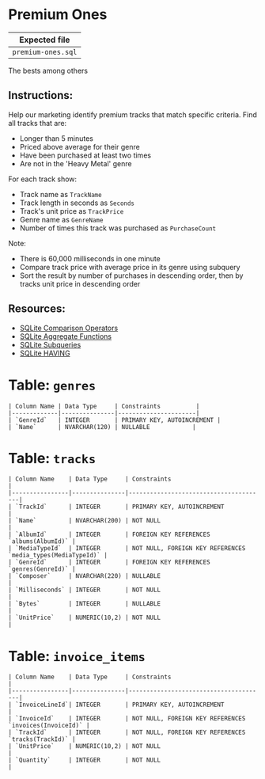 # Premium Ones

| Expected file |
| ------------- |
| `premium-ones.sql` |

The bests among others

## Instructions:

Help our marketing identify premium tracks that match specific criteria. Find all tracks that are:
- Longer than 5 minutes
- Priced above average for their genre
- Have been purchased at least two times
- Are not in the 'Heavy Metal' genre

For each track show:
- Track name as `TrackName`
- Track length in seconds as `Seconds`
- Track's unit price as `TrackPrice`
- Genre name as `GenreName`
- Number of times this track was purchased as `PurchaseCount`

Note:
- There is 60,000 milliseconds in one minute
- Compare track price with average price in its genre using subquery
- Sort the result by number of purchases in descending order, then by tracks unit price in descending order

## Resources:
- [SQLite Comparison Operators](https://www.sqlite.org/lang_expr.html)
- [SQLite Aggregate Functions](https://www.sqlite.org/lang_aggfunc.html)
- [SQLite Subqueries](https://www.w3resource.com/sqlite/sqlite-subqueries.php)
- [SQLite HAVING](https://www.sqlitetutorial.net/sqlite-having/)

# Table: `genres`

```
| Column Name | Data Type     | Constraints          |
|-------------|---------------|----------------------|
| `GenreId`   | INTEGER       | PRIMARY KEY, AUTOINCREMENT |
| `Name`      | NVARCHAR(120) | NULLABLE            |
```

# Table: `tracks`

```
| Column Name    | Data Type     | Constraints                           |
|----------------|---------------|---------------------------------------|
| `TrackId`      | INTEGER       | PRIMARY KEY, AUTOINCREMENT           |
| `Name`         | NVARCHAR(200) | NOT NULL                            |
| `AlbumId`      | INTEGER       | FOREIGN KEY REFERENCES `albums(AlbumId)` |
| `MediaTypeId`  | INTEGER       | NOT NULL, FOREIGN KEY REFERENCES `media_types(MediaTypeId)` |
| `GenreId`      | INTEGER       | FOREIGN KEY REFERENCES `genres(GenreId)` |
| `Composer`     | NVARCHAR(220) | NULLABLE                            |
| `Milliseconds` | INTEGER       | NOT NULL                            |
| `Bytes`        | INTEGER       | NULLABLE                            |
| `UnitPrice`    | NUMERIC(10,2) | NOT NULL                            |
```

# Table: `invoice_items`

```
| Column Name    | Data Type     | Constraints                           |
|----------------|---------------|---------------------------------------|
| `InvoiceLineId`| INTEGER       | PRIMARY KEY, AUTOINCREMENT           |
| `InvoiceId`    | INTEGER       | NOT NULL, FOREIGN KEY REFERENCES `invoices(InvoiceId)` |
| `TrackId`      | INTEGER       | NOT NULL, FOREIGN KEY REFERENCES `tracks(TrackId)` |
| `UnitPrice`    | NUMERIC(10,2) | NOT NULL                            |
| `Quantity`     | INTEGER       | NOT NULL                            |
```
